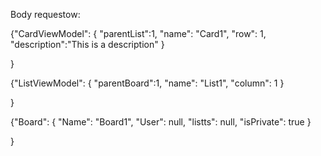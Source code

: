 Body requestow:

{"CardViewModel":
  {
  	"parentList":1,
	"name": "Card1",
	"row": 1,
	"description":"This is a description"
}
  
}

{"ListViewModel":
  {
  	"parentBoard":1,
	"name": "List1",
	"column": 1
}
  
}


{"Board":
  {
	"Name": "Board1",
	"User": null,
	"listts": null,
	"isPrivate": true
}
  
}
